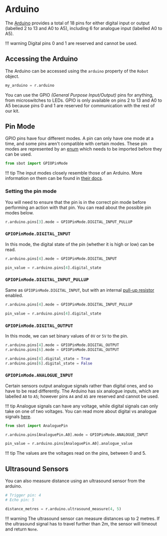 # Arduino

The [Arduino](https://store.arduino.cc/arduino-uno-rev3) provides a
total of 18 pins for either digital input or output (labelled 2 to 13
and A0 to A5), including 6 for analogue input (labelled A0 to A5).

!!! warning
    Digital pins 0 and 1 are reserved and cannot be used.

## Accessing the Arduino

The Arduino can be accessed using the `arduino` property of the `Robot`
object.

``` python
my_arduino = r.arduino
```

You can use the GPIO *(General Purpose Input/Output)* pins for anything,
from microswitches to LEDs. GPIO is only available on pins 2 to 13 and
A0 to A5 because pins 0 and 1 are reserved for communication with the
rest of our kit.

## Pin Mode

GPIO pins have four different modes. A pin can only have one mode at a
time, and some pins aren't compatible with certain modes. These pin
modes are represented by an
[enum](https://docs.python.org/3/library/enum.html) which needs to be
imported before they can be used.

``` python
from sbot import GPIOPinMode
```

!!! tip
    The input modes closely resemble those of an Arduino. More information on them can be found in [their docs](https://www.arduino.cc/en/Tutorial/DigitalPins).

### Setting the pin mode

You will need to ensure that the pin is in the correct pin mode before
performing an action with that pin. You can read about the possible pin
modes below.

``` python
r.arduino.pins[3].mode = GPIOPinMode.DIGITAL_INPUT_PULLUP
```

### `GPIOPinMode.DIGITAL_INPUT`

In this mode, the digital state of the pin (whether it is high or low)
can be read.

``` python
r.arduino.pins[4].mode = GPIOPinMode.DIGITAL_INPUT

pin_value = r.arduino.pins[4].digital_state
```

### `GPIOPinMode.DIGITAL_INPUT_PULLUP`

Same as `GPIOPinMode.DIGITAL_INPUT`, but with an internal [pull-up
resistor](https://learn.sparkfun.com/tutorials/pull-up-resistors)
enabled.

``` python
r.arduino.pins[4].mode = GPIOPinMode.DIGITAL_INPUT_PULLUP

pin_value = r.arduino.pins[4].digital_state
```

### `GPIOPinMode.DIGITAL_OUTPUT`

In this mode, we can set binary values of `0V` or `5V` to the pin.

``` python
r.arduino.pins[4].mode = GPIOPinMode.DIGITAL_OUTPUT
r.arduino.pins[6].mode = GPIOPinMode.DIGITAL_OUTPUT

r.arduino.pins[4].digital_state = True
r.arduino.pins[6].digital_state = False
```

### `GPIOPinMode.ANALOGUE_INPUT`

Certain sensors output analogue signals rather than digital ones, and so
have to be read differently. The Arduino has six analogue inputs, which
are labelled `A0` to `A5`; however pins `A4` and `A5` are reserved and
cannot be used.

!!! tip
    Analogue signals can have any voltage, while digital signals can only
    take on one of two voltages. You can read more about digital vs analogue
    signals [here](https://learn.sparkfun.com/tutorials/analog-vs-digital).

``` python
from sbot import AnaloguePin

r.arduino.pins[AnaloguePin.A0].mode = GPIOPinMode.ANALOGUE_INPUT

pin_value = r.arduino.pins[AnaloguePin.A0].analogue_value
```

!!! tip
    The values are the voltages read on the pins, between 0 and 5.

## Ultrasound Sensors

You can also measure distance using an ultrasound sensor from the arduino.

```python
# Trigger pin: 4
# Echo pin: 5

distance_metres = r.arduino.ultrasound_measure(4, 5)
```

!!! warning
    The ultrasound sensor can measure distances up to 2 metres. If the ultrasound signal has to travel further than 2m, the sensor will timeout and return `None`.
